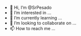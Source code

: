 - 👋 Hi, I’m @SrPesado
- 👀 I’m interested in ...
- 🌱 I’m currently learning ...
- 💞️ I’m looking to collaborate on ...
- 📫 How to reach me ...

<!---
SrPesado/SrPesado is a ✨ special ✨ repository because its `README.md` (this file) appears on your GitHub profile.
You can click the Preview link to take a look at your changes.
--->

